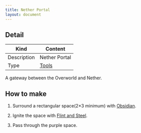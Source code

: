 ```yaml
---
title: Nether Portal
layout: document
---
```

## Detail

|Kind|Content|
|---|---|
|Description|Nether Portal|
|Type|[Tools](Tools)|

A gateway between the Overworld and Nether.

## How to make

1. Surround a rectangular space(2×3 minimum) with [Obsidian](Obsidian).

2. Ignite the space with [Flint and Steel](Flint_and_Steel).

3. Pass through the purple space.
